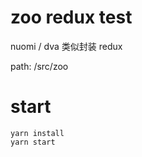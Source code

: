 # zoo redux test

nuomi / dva 类似封装 redux

path: /src/zoo

# start

```shell
yarn install
yarn start
```
